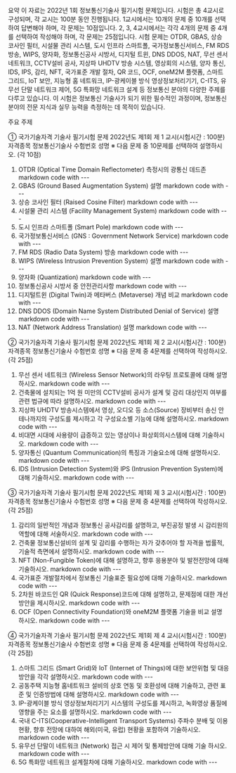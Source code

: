 요약
이 자료는 2022년 1회 정보통신기술사 필기시험 문제입니다. 시험은 총 4교시로 구성되며, 각 교시는 100분 동안 진행됩니다. 1교시에서는 10개의 문제 중 10개를 선택하여 답변해야 하며, 각 문제는 10점입니다. 2, 3, 4교시에서는 각각 4개의 문제 중 4개를 선택하여 작성해야 하며, 각 문제는 25점입니다. 시험 문제는 OTDR, GBAS, 상승 코사인 필터, 시설물 관리 시스템, 도시 인프라 스마트폴, 국가정보통신서비스, FM RDS 방송, WIPS, 양자화, 정보통신공사 시방서, 디지털 트윈, DNS DDOS, NAT, 무선 센서 네트워크, CCTV설비 공사, 지상파 UHDTV 방송 시스템, 영상회의 시스템, 양자 통신, IDS, IPS, 감리, NFT, 국가표준 개발 절차, QR 코드, OCF, oneM2M 플랫폼, 스마트 그리드, IoT 보안, 지능형 홈 네트워크, IP-광케이블 방식 영상정보처리기기, C-ITS, 유무선 단말 네트워크 제어, 5G 특화망 네트워크 설계 등 정보통신 분야의 다양한 주제를 다루고 있습니다. 이 시험은 정보통신 기술사가 되기 위한 필수적인 과정이며, 정보통신 분야의 전문 지식과 실무 능력을 측정하는 데 목적이 있습니다.

주요 주제










① 국가기술자격 기술사 필기시험 문제
2022년도 제1회 제 1 교시(시험시간 : 100분)
자격종목 정보통신기술사 수험번호 성명
※ 다음 문제 중 10문제를 선택하여 설명하시오. (각 10점)
1. OTDR (Optical Time Domain Reflectometer) 측정시의 광통신 데드존   markdown code with ---
2. GBAS (Ground Based Augmentation System)  설명      markdown code with ---
3. 상승 코사인 필터 (Raised Cosine Filter)   markdown code with ---
4. 시설물 관리 시스템 (Facility Management System)   markdown code with ---
5. 도시 인프라 스마트폴 (Smart Pole)   markdown code with ---
6. 국가정보통신서비스 (GNS : Government Network Service)   markdown code with ---
7. FM RDS (Radio Data System) 방송   markdown code with ---
8. WIPS (Wireless Intrusion Prevention System)  설명    markdown code with ---
9. 양자화 (Quantization)   markdown code with ---
10. 정보통신공사 시방서 중 안전관리사항   markdown code with ---
11. 디지털트윈 (Digital Twin)과 메타버스 (Metaverse) 개념 비교   markdown code with ---
12. DNS DDOS (Domain Name System Distributed Denial of Service)  설명    markdown code with ---
13. NAT (Network Address Translation)  설명    markdown code with ---

② 국가기술자격 기술사 필기시험 문제
2022년도 제1회 제 2 교시(시험시간 : 100분)
자격종목 정보통신기술사 수험번호 성명
※ 다음 문제 중 4문제를 선택하여 작성하시오. (각 25점)
1. 무선 센서 네트워크 (Wireless Sensor Network)의 라우팅 프로토콜에 대해
설명하시오.   markdown code with ---
2. 건축물에 설치되는 1억 원 미만의 CCTV설비 공사가 설계 및 감리 대상인지
여부를 관련 법규에 따라 설명하시오.   markdown code with ---
3. 지상파 UHDTV 방송시스템에서 영상, 오디오 등 소스(Source) 장비부터 송신
안테나까지의 구성도를 제시하고 각 구성요소별 기능에 대해 설명하시오.   markdown code with ---
4. 비대면 시대에 사용량이 급증하고 있는 영상이나 화상회의시스템에 대해
기술하시오.   markdown code with ---
5. 양자통신 (Quantum Communication)의 특징과 기술요소에 대해 설명하시오.   markdown code with ---
6. IDS (Intrusion Detection System)와 IPS (Intrusion Prevention System)에 대해
기술하시오.   markdown code with ---


③ 국가기술자격 기술사 필기시험 문제
2022년도 제1회 제 3 교시(시험시간 : 100분)
자격종목 정보통신기술사 수험번호 성명
※ 다음 문제 중 4문제를 선택하여 작성하시오. (각 25점)
1. 감리의 일반적인 개념과 정보통신 공사감리를 설명하고, 부진공정 발생 시
감리원의 역할에 대해 서술하시오.   markdown code with ---
2. 건축물 정보통신설비의 설계 및 감리를 수행하는 자가 갖추어야 할 자격을
법률적, 기술적 측면에서 설명하시오.   markdown code with ---
3. NFT (Non-Fungible Token)에 대해 설명하고, 향후 응용분야 및 발전전망에
대해 기술하시오.   markdown code with ---
4. 국가표준 개발절차에서 정보통신 기술표준 필요성에 대해 기술하시오.   markdown code with ---
5. 2차원 바코드인 QR (Quick Response)코드에 대해 설명하고, 문제점에 대한
개선방안을 제시하시오.   markdown code with ---
6. OCF (Open Connectivity Foundation)와 oneM2M 플랫폼 기술을 비교 설명
하시오.   markdown code with ---


④ 국가기술자격 기술사 필기시험 문제
2022년도 제1회 제 4 교시(시험시간 : 100분)
자격종목 정보통신기술사 수험번호 성명
※ 다음 문제 중 4문제를 선택하여 작성하시오. (각 25점)
1. 스마트 그리드 (Smart Grid)와 IoT (Internet of Things)에 대한 보안위협 및
대응방안을 각각 설명하시오.   markdown code with ---
2. 공동주택 지능형 홈네트워크 설비의 상호 연동 및 호환성에 대해 기술하고,
관련 표준 및 인증방법에 대해 설명하시오.   markdown code with ---
3. IP-광케이블 방식 영상정보처리기기 시스템의 구성도를 제시하고, 녹화영상
품질에 영향을 주는 요소를 설명하시오.   markdown code with ---
4. 국내 C-ITS(Cooperative-Intelligent Transport Systems) 주파수 분배 및 이용
현황, 향후 전망에 대하여 해외(미국, 유럽) 현황을 포함하여 기술하시오.   markdown code with ---
5. 유무선 단말이 네트워크 (Network) 접근 시 제어 및 통제방안에 대해 기술
하시오.   markdown code with ---
6. 5G 특화망 네트워크 설계절차에 대해 기술하시오.   markdown code with ---